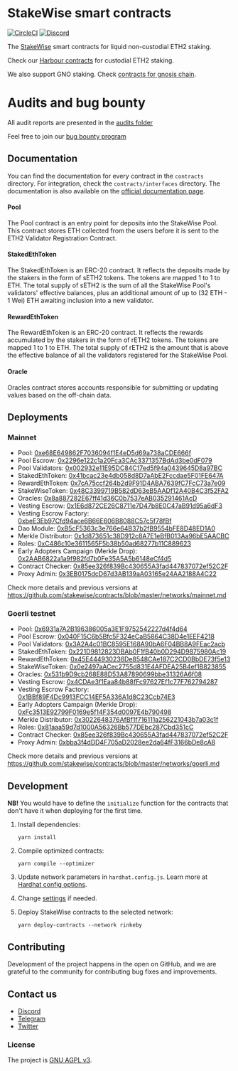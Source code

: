 # StakeWise smart contracts

[![CircleCI](https://circleci.com/gh/stakewise/contracts.svg?style=svg)](https://circleci.com/gh/stakewise/contracts)
[![Discord](https://user-images.githubusercontent.com/7288322/34471967-1df7808a-efbb-11e7-9088-ed0b04151291.png)](https://discord.gg/2BSdr2g)

The [StakeWise](https://stakewise.io/) smart contracts for liquid non-custodial ETH2 staking.

Check our [Harbour contracts](https://github.com/stakewise/contracts/tree/harbour) for custodial ETH2 staking.

We also support GNO staking. Check [contracts for gnosis chain](https://github.com/stakewise/contracts/tree/gnosis-chain).

# Audits and bug bounty
All audit reports are presented in the [audits folder](https://github.com/stakewise/contracts/tree/master/audits)

Feel free to join our [bug bounty program](https://immunefi.com/bounty/stakewise/)

## Documentation

You can find the documentation for every contract in the `contracts` directory. For integration, check the `contracts/interfaces` directory.
The documentation is also available on the [official documentation page](https://docs.stakewise.io/smart-contracts).

#### Pool
The Pool contract is an entry point for deposits into the StakeWise Pool. This contract stores ETH collected from the users before it is sent to the ETH2 Validator Registration Contract. 

#### StakedEthToken
The StakedEthToken is an ERC-20 contract. It reflects the deposits made by the stakers in the form of sETH2 tokens. The tokens are mapped 1 to 1 to ETH. 
The total supply of sETH2 is the sum of all the StakeWise Pool's validators' effective balances, plus an additional amount of up to (32 ETH - 1 Wei) ETH awaiting inclusion into a new validator. 

#### RewardEthToken
The RewardEthToken is an ERC-20 contract. It reflects the rewards accumulated by the stakers in the form of rETH2 tokens. The tokens are mapped 1 to 1 to ETH. 
The total supply of rETH2 is the amount that is above the effective balance of all the validators registered for the StakeWise Pool. 

#### Oracle
Oracles contract stores accounts responsible for submitting or updating values based on the off-chain data.

## Deployments

### Mainnet

- Pool: [0xe68E649862F7036094f1E4eD5d69a738aCDE666f](https://etherscan.io/address/0xe68E649862F7036094f1E4eD5d69a738aCDE666f)
- Pool Escrow: [0x2296e122c1a20Fca3CAc3371357BdAd3be0dF079](https://etherscan.io/address/0x2296e122c1a20Fca3CAc3371357BdAd3be0dF079)
- Pool Validators: [0x002932e11E95DC84C17ed5f94a0439645D8a97BC](https://etherscan.io/address/0x002932e11E95DC84C17ed5f94a0439645D8a97BC)
- StakedEthToken: [0x41bcac23e4db058d8D7aAbE2Fccdae5F01FE647A](https://etherscan.io/address/0x41bcac23e4db058d8D7aAbE2Fccdae5F01FE647A)
- RewardEthToken: [0x7cA75ccf264b2d9F91D4ABA7639fC7FcC73a7e09](https://etherscan.io/address/0x7cA75ccf264b2d9F91D4ABA7639fC7FcC73a7e09)
- StakeWiseToken: [0x48C3399719B582dD63eB5AADf12A40B4C3f52FA2](https://etherscan.io/address/0x48C3399719B582dD63eB5AADf12A40B4C3f52FA2)
- Oracles: [0x8a887282E67ff41d36C0b7537eAB035291461AcD](https://etherscan.io/address/0x8a887282E67ff41d36C0b7537eAB035291461AcD)
- Vesting Escrow: [0x1E6d872CE26C8711e7D47b8E0C47aB91d95a6dF3](https://etherscan.io/address/0x1E6d872CE26C8711e7D47b8E0C47aB91d95a6dF3)
- Vesting Escrow Factory: [0xbeE3Eb97Cfd94ace6B66E606B8088C57c5f78fBf](https://etherscan.io/address/0xbeE3Eb97Cfd94ace6B66E606B8088C57c5f78fBf)
- Dao Module: [0xB5cF5363c3e766e64B37b2fB9554bFE8D48ED1A0](https://etherscan.io/address/0xB5cF5363c3e766e64B37b2fB9554bFE8D48ED1A0)
- Merkle Distributor: [0x1d873651c38D912c8A7E1eBfB013Aa96bE5AACBC](https://etherscan.io/address/0x1d873651c38D912c8A7E1eBfB013Aa96bE5AACBC)
- Roles: [0xC486c10e3611565F5b38b50ad68277b11C889623](https://etherscan.io/address/0xC486c10e3611565F5b38b50ad68277b11C889623)
- Early Adopters Campaign (Merkle Drop): [0x2AAB6822a1a9f982fd7b0Fe35A5A5b6148eCf4d5](https://etherscan.io/address/0x2AAB6822a1a9f982fd7b0Fe35A5A5b6148eCf4d5)
- Contract Checker: [0x85ee326f839Bc430655A3fad447837072ef52C2F](https://etherscan.io/address/0xfc1fc7257aea7c7c08a498594dca97ce5a72fdcb)
- Proxy Admin: [0x3EB0175dcD67d3AB139aA03165e24AA2188A4C22](https://etherscan.io/address/0x3EB0175dcD67d3AB139aA03165e24AA2188A4C22)

Check more details and previous versions at https://github.com/stakewise/contracts/blob/master/networks/mainnet.md 

### Goerli testnet

- Pool: [0x6931a7A2B196386005a3E1F9752542227d4f4d64](https://goerli.etherscan.io/address/0x6931a7A2B196386005a3E1F9752542227d4f4d64)
- Pool Escrow: [0x040F15C6b5Bfc5F324eCaB5864C38D4e1EEF4218](https://goerli.etherscan.io/address/0x040f15c6b5bfc5f324ecab5864c38d4e1eef4218)
- Pool Validators: [0x3A2A4c01BC8595E168A90bA6F04BB8A9FEac2acb](https://goerli.etherscan.io/address/0x3A2A4c01BC8595E168A90bA6F04BB8A9FEac2acb)
- StakedEthToken: [0x221D9812823DBAb0F1fB40b0D294D9875980Ac19](https://goerli.etherscan.io/address/0x221D9812823DBAb0F1fB40b0D294D9875980Ac19)
- RewardEthToken: [0x45E444930236De8548CAe187C2CD0BbDE73f5e13](https://goerli.etherscan.io/address/0x45E444930236De8548CAe187C2CD0BbDE73f5e13)
- StakeWiseToken: [0x0e2497aACec2755d831E4AFDEA25B4ef1B823855](https://goerli.etherscan.io/address/0x0e2497aACec2755d831E4AFDEA25B4ef1B823855)
- Oracles: [0x531b9D9cb268E88D53A87890699bbe31326A6f08](https://goerli.etherscan.io/address/0x531b9D9cb268E88D53A87890699bbe31326A6f08)
- Vesting Escrow: [0x4CDAe3f1Eaa84b88fFc97627Ef1c77F762794287](https://goerli.etherscan.io/address/0x4CDAe3f1Eaa84b88fFc97627Ef1c77F762794287)
- Vesting Escrow Factory: [0x1BBf89F4Dc9913FCC14EF5A336A1d8C23Ccb74E3](https://goerli.etherscan.io/address/0x1BBf89F4Dc9913FCC14EF5A336A1d8C23Ccb74E3)
- Early Adopters Campaign (Merkle Drop): [0xFc3513E92799F0169e5f14F354d0097E4b790498](https://goerli.etherscan.io/address/0xFc3513E92799F0169e5f14F354d0097E4b790498)
- Merkle Distributor: [0x3022648376AfBf1f716111a256221043b7a03c1f](https://goerli.etherscan.io/address/0x3022648376AfBf1f716111a256221043b7a03c1f)
- Roles: [0x81aaa59d7d1000A56326Bb577DEbc287Cbd351cC](https://goerli.etherscan.io/address/0x81aaa59d7d1000A56326Bb577DEbc287Cbd351cC)
- Contract Checker: [0x85ee326f839Bc430655A3fad447837072ef52C2F](https://goerli.etherscan.io/address/0x85ee326f839Bc430655A3fad447837072ef52C2F)
- Proxy Admin: [0xbba3f4dDD4F705aD2028ee2da64fF3166bDe8cA8](https://goerli.etherscan.io/address/0xbba3f4dDD4F705aD2028ee2da64fF3166bDe8cA8)

Check more details and previous versions at https://github.com/stakewise/contracts/blob/master/networks/goerli.md 

## Development

**NB!** You would have to define the `initialize` function for the contracts that don't have it when deploying for the first time.

1. Install dependencies:

   ```shell script
   yarn install
   ```

2. Compile optimized contracts:

   ```shell script
   yarn compile --optimizer
   ```

3. Update network parameters in `hardhat.config.js`. Learn more at [Hardhat config options](https://hardhat.org/config/).

4. Change [settings](./deployments/settings.js) if needed. 

5. Deploy StakeWise contracts to the selected network:

   ```shell script
   yarn deploy-contracts --network rinkeby
   ```

## Contributing

Development of the project happens in the open on GitHub, and we are grateful to the community for contributing bug fixes and improvements.


## Contact us

- [Discord](https://chat.stakewise.io/) 
- [Telegram](https://t.me/stakewise_io) 
- [Twitter](https://twitter.com/stakewise_io) 

### License

The project is [GNU AGPL v3](./LICENSE).
